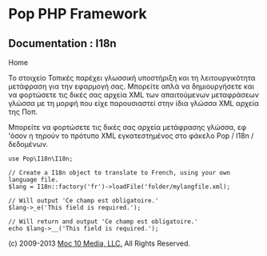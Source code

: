 Pop PHP Framework
=================

Documentation : I18n
----------------------

Home

Το στοιχείο Τοπικές παρέχει γλωσσική υποστήριξη και τη λειτουργικότητα
μετάφραση για την εφαρμογή σας. Μπορείτε απλά να δημιουργήσετε και να
φορτώσετε τις δικές σας αρχεία XML των απαιτούμενων μεταφράσεων γλώσσα
με τη μορφή που είχε παρουσιαστεί στην ίδια γλώσσα XML αρχεία της Ποπ.

Μπορείτε να φορτώσετε τις δικές σας αρχεία μετάφρασης γλώσσα, εφ 'όσον η
τηρούν το πρότυπο XML εγκατεστημένος στο φάκελο Pop / I18n /
δεδομένων.

    use Pop\I18n\I18n;

    // Create a I18n object to translate to French, using your own language file.
    $lang = I18n::factory('fr')->loadFile('folder/mylangfile.xml);

    // Will output 'Ce champ est obligatoire.'
    $lang->_e('This field is required.');

    // Will return and output 'Ce champ est obligatoire.'
    echo $lang->__('This field is required.');

\(c) 2009-2013 [Moc 10 Media, LLC.](http://www.moc10media.com) All
Rights Reserved.
